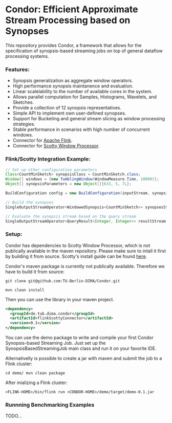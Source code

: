 # Condor: Efficient Approximate Stream Processing based on Synopses

This repository provides Condor, a framework that allows for the specification of synopsis-based streaming jobs on top of general dataflow processing systems.

### Features:
- Synopsis generalization as aggregate window operators.
- High performance synopsis maintanence and evaluation. 
- Linear scalelability to the number of available cores in the system.
- Allows parallel computation for Samples, Histograms, Wavelets, and Sketches.
- Provide a collection of 12 synopsis representatives. 
- Simple API to implement own user-defined synopses.
- Support for Bucketing and general stream slicing as window processing strategies.
- Stable performance in scenarios with high number of concurrent windows.
- Connector for [Apache Flink](https://flink.apache.org/).
- Connector for [Scotty Window Processor](https://github.com/TU-Berlin-DIMA/scotty-window-processor/).

### Flink/Scotty Integration Example:

```java
// Set up other configuration parameters
Class<CountMinSketch> synopsisClass = CountMinSketch.class;
Window[] windows = {new TumblingWindow(WindowMeasure.Time, 10000)};
Object[] synopsisParameters = new Object[]{633, 5, 7L};

BuildConfiguration config = new BuildConfiguration(inputStream, synopsisClass, windows, synopsisParameters, parallelism);

// Build the synopses
SingleOutputStreamOperator<WindowedSynopsis<CountMinSketch>> synopsesStream = SynopsisBuilder.build(env, config);

// Evaluate the synopsis stream based on the query stream
SingleOutputStreamOperator<QueryResult<Integer, Integer>> resultStream = ApproximateDataAnalytics.queryLatest(synopsesStream, queryStream, new QueryCountMin());
```

### Setup:
Condor has dependencies to Scotty Window Processor, which is not publically available in the maven repository. Please make sure to intall it first by building it from source.
Scotty's install guide can be found [here](https://github.com/TU-Berlin-DIMA/scotty-window-processor/). 

Condor's maven package is currently not publically available.
Therefore we have to build it from source:

`
git clone git@github.com:TU-Berlin-DIMA/Condor.git
`

`
mvn clean install
`

Then you can use the library in your maven project.

```xml
<dependency> 
  <groupId>de.tub.dima.condor</groupId>
  <artifactId>flinkScottyConnector</artifactId>
  <version>0.1</version>
</dependency>
```

You can use the demo package to write and compile your first Condor Synopsis-based Streaming Job. 
Just set up the SynopsisBasedStreamingJob main class and run it on your favorite IDE.

Alternativelly is possible to create a jar with maven and submit the job to a Flink cluster:

`
cd demo/
mvn clean package
`

After inializing a Flink cluster:

`
<FLINK-HOME>/bin/flink run <CONDOR-HOME>/demo/target/demo-0.1.jar
`

### Runnning Benchmarking Examples
TODO...
